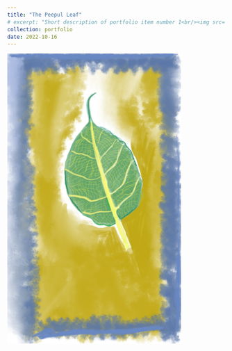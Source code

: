 ```yaml
---
title: "The Peepul Leaf"
# excerpt: "Short description of portfolio item number 1<br/><img src='/images/500x300.png'>"
collection: portfolio
date: 2022-10-16
---
```


<img src="/images/paintings/peepul_leaf.png" alt="The Peepul Leaf" width="400"/>
